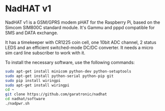 <!--
---
name: NadHAT v1
class: board
type: IOT,ADC
formfactor: pHAT
manufacturer: Garatronic
description: An GSM/GPRS add-on board for the Raspberry Pi
url: https://www.garatronic.fr
github: https://github.com/garatronic/nadhat
schematic: https://github.com/garatronic/nadhat/tree/master/hardware/nadhat_v1_schematics.pdf
buy: https://www.amazon.co.uk/NadHAT-GPRS-expansion-board-Raspberry/dp/B076M83F38
image: 'nadhat_v1.png'
pincount: 40
eeprom: no
power:
  '2':
ground:
  '6':
  '9':
  '14':
  '20':
  '25':
  '30':
  '34':
  '39':
pin:
  '8':
    mode: uart
    name: TXD
  '10':
    mode: uart
    name: RXD
  '37':
    name: PWR_BT
    mode: output
    active: high
-->
# NadHAT v1

NadHAT v1 is a GSM/GPRS modem pHAT for the Raspberry Pi, based on the Simcom SIM800C standard module. It's Gammu and pppd compatible for SMS and DATA exchange.

It has a timekeeper with CR1225 coin cell, one 10bit ADC channel, 2 status LEDS and an efficient switched-mode DC/DC converter. It needs a micro sim card line subscriber to work with it.

To install the necessary software, use the following commands:

```bash
sudo apt-get install minicom python-dev python-setuptools
sudo apt-get install python-serial python-pip git
sudo pip install wiringpi
sudo apt-get install wiringpi
cd ~
git clone https://github.com/garatronic/nadhat
cd nadhat/software
./nadpwr.sh
```
